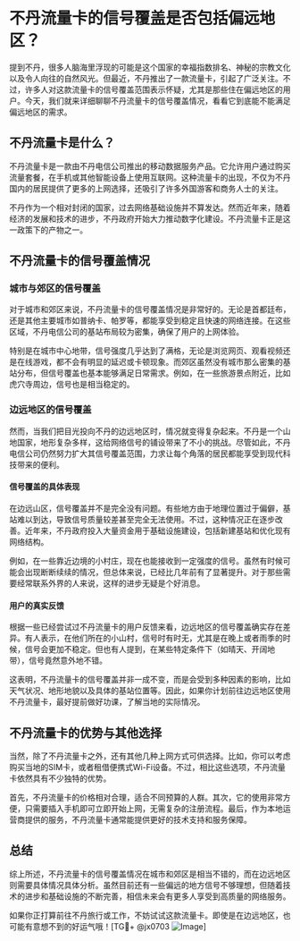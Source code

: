 # 不丹流量卡的信号覆盖是否包括偏远地区？

提到不丹，很多人脑海里浮现的可能是这个国家的幸福指数排名、神秘的宗教文化以及令人向往的自然风光。但最近，不丹推出了一款流量卡，引起了广泛关注。不过，许多人对这款流量卡的信号覆盖范围表示怀疑，尤其是那些住在偏远地区的用户。今天，我们就来详细聊聊不丹流量卡的信号覆盖情况，看看它到底能不能满足偏远地区的需求。

## 不丹流量卡是什么？

不丹流量卡是一款由不丹电信公司推出的移动数据服务产品。它允许用户通过购买流量套餐，在手机或其他智能设备上使用互联网。这种流量卡的出现，不仅为不丹国内的居民提供了更多的上网选择，还吸引了许多外国游客和商务人士的关注。

不丹作为一个相对封闭的国家，过去网络基础设施并不算发达。然而近年来，随着经济的发展和技术的进步，不丹政府开始大力推动数字化建设。不丹流量卡正是这一政策下的产物之一。

## 不丹流量卡的信号覆盖情况

### 城市与郊区的信号覆盖

对于城市和郊区来说，不丹流量卡的信号覆盖情况是非常好的。无论是首都廷布，还是其他主要城市如普纳卡、帕罗等，都能享受到稳定且快速的网络连接。在这些区域，不丹电信公司的基站布局较为密集，确保了用户的上网体验。

特别是在城市中心地带，信号强度几乎达到了满格，无论是浏览网页、观看视频还是在线游戏，都不会有明显的延迟或卡顿现象。而郊区虽然没有城市那么密集的基站分布，但信号覆盖也基本能够满足日常需求。例如，在一些旅游景点附近，比如虎穴寺周边，信号也是相当稳定的。

### 边远地区的信号覆盖

然而，当我们把目光投向不丹的边远地区时，情况就变得复杂起来。不丹是一个山地国家，地形复杂多样，这给网络信号的铺设带来了不小的挑战。尽管如此，不丹电信公司仍然努力扩大其信号覆盖范围，力求让每个角落的居民都能享受到现代科技带来的便利。

#### 信号覆盖的具体表现

在边远山区，信号覆盖并不是完全没有问题。有些地方由于地理位置过于偏僻，基站难以到达，导致信号质量较差甚至完全无法使用。不过，这种情况正在逐步改善。近年来，不丹政府投入大量资金用于基础设施建设，包括新建基站和优化现有网络结构。

例如，在一些靠近边境的小村庄，现在也能接收到一定强度的信号。虽然有时候可能会出现断断续续的情况，但总体来说，已经比几年前有了显著提升。对于那些需要经常联系外界的人来说，这样的进步无疑是个好消息。

#### 用户的真实反馈

根据一些已经尝试过不丹流量卡的用户反馈来看，边远地区的信号覆盖确实存在差异。有人表示，在他们所在的小山村，信号时有时无，尤其是在晚上或者雨季的时候，信号会更加不稳定。但也有人提到，在某些特定条件下（如晴天、开阔地带），信号竟然意外地不错。

这表明，不丹流量卡的信号覆盖并非一成不变，而是会受到多种因素的影响，比如天气状况、地形地貌以及具体的基站位置等。因此，如果你计划前往边远地区使用不丹流量卡，最好提前做好功课，了解当地的实际情况。

## 不丹流量卡的优势与其他选择

当然，除了不丹流量卡之外，还有其他几种上网方式可供选择。比如，你可以考虑购买当地的SIM卡，或者租借便携式Wi-Fi设备。不过，相比这些选项，不丹流量卡依然具有不少独特的优势。

首先，不丹流量卡的价格相对合理，适合不同预算的人群。其次，它的使用非常方便，只需要插入手机即可立即开始上网，无需复杂的注册流程。最后，作为本地运营商提供的服务，不丹流量卡通常能提供更好的技术支持和服务保障。

## 总结

综上所述，不丹流量卡的信号覆盖情况在城市和郊区是相当不错的，而在边远地区则需要具体情况具体分析。虽然目前还有一些偏远的地方信号不够理想，但随着技术的进步和基础设施的不断完善，相信未来会有更多人享受到高质量的网络服务。

如果你正打算前往不丹旅行或工作，不妨试试这款流量卡。即使是在边远地区，也可能有意想不到的好运气哦！[TG💪+ @jx0703 ![Image](https://github.com/user-attachments/assets/dbca1d08-cadb-493c-b0ec-ad6f7a83f270)]